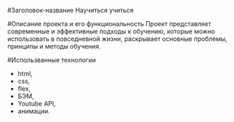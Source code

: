 #Заголовок-название
Научиться учиться

#Описание проекта и его функциональность
Проект представляет современные и эффективные подходы к обучению,
которые можно использовать в повседневной жизни, раскрывает основные
проблемы, принципы и методы обучения.

#Использванные технологии 
- html, 
- css, 
- flex, 
- БЭМ, 
- Youtube API, 
- анимации.